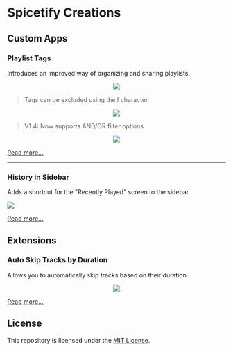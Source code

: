 # Spicetify Creations

## Custom Apps

### Playlist Tags

Introduces an improved way of organizing and sharing playlists.


<p align="center">
  <img src="https://github.com/Bergbok/Spicetify-Creations/assets/66174189/0a6eba1b-6038-4661-b5b4-67c43cc07194"/></img>
</p>

> Tags can be excluded using the ! character

<p align="center">
  <img src="https://github.com/Bergbok/Spicetify-Creations/assets/66174189/2d368f0e-e48f-49b0-8d60-2401f3a7baf9"/></img>
</p>

> V1.4: Now supports AND/OR filter options

<p align="center">
  <img src="https://github.com/Bergbok/Spicetify-Creations/assets/66174189/d1f0a204-6f3e-460e-8e5b-dc756d9c584e"/></img>
</p>

[Read more...](/CustomApps/playlist-tags/README.md)
<hr>

### History in Sidebar

Adds a shortcut for the "Recently Played" screen to the sidebar.

<p align="left">
  <img src="https://github.com/Bergbok/Spicetify-Creations/assets/66174189/ded310d5-374a-4238-98b1-bd2fad737604"/></img>
</p>

[Read more...](/CustomApps/history-in-sidebar/README.md)

## Extensions

### Auto Skip Tracks by Duration

Allows you to automatically skip tracks based on their duration.

<p align="center">
  <img src="https://github.com/Bergbok/Spicetify-Creations/assets/66174189/89a433a5-d214-4a11-8d4f-dfb0823fb3fd"/></img>
</p>

[Read more...](/Extensions/auto-skip-tracks-by-duration/README.md)

## License

This repository is licensed under the [MIT License](LICENSE).
